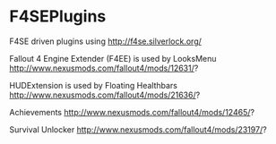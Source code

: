 # F4SEPlugins

F4SE driven plugins using
http://f4se.silverlock.org/

Fallout 4 Engine Extender (F4EE) is used by LooksMenu
http://www.nexusmods.com/fallout4/mods/12631/?

HUDExtension is used by Floating Healthbars
http://www.nexusmods.com/fallout4/mods/21636/?

Achievements
http://www.nexusmods.com/fallout4/mods/12465/?

Survival Unlocker
http://www.nexusmods.com/fallout4/mods/23197/?
